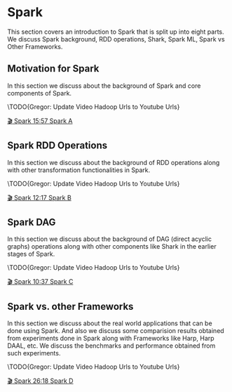 Spark
=====

This section covers an introduction to Spark that is split up into eight
parts. We discuss Spark background, RDD operations, Shark, Spark ML,
Spark vs Other Frameworks.

Motivation for Spark
--------------------

In this section we discuss about the background of Spark and core
components of Spark.

\TODO{Gregor: Update Video Hadoop Urls to Youtube Urls}

[:clapper: Spark 15:57 Spark
  A](https://drive.google.com/file/d/1qnQf2AeaTYdwPx746D7JiS7vub2P7Nh3/view?usp=sharing)


Spark RDD Operations
--------------------

In this section we discuss about the background of RDD operations along
with other transformation functionalities in Spark.

\TODO{Gregor: Update Video Hadoop Urls to Youtube Urls}

[:clapper: Spark 12:17 Spark
  B](https://drive.google.com/file/d/1Btj1g-vppe1QgmjNcBC-URtICAu2hK0W/view?usp=sharing)


Spark DAG
---------

In this section we discuss about the background of DAG (direct acyclic
graphs) operations along with other components like Shark in the earlier
stages of Spark.

\TODO{Gregor: Update Video Hadoop Urls to Youtube Urls}

[:clapper: Spark 10:37 Spark
  C](https://drive.google.com/file/d/1VCcwoNsGeIgA4Ee87Psh9QWf7ZNgan-R/view?usp=sharing)


Spark vs. other Frameworks
--------------------------

In this section we discuss about the real world applications that can be
done using Spark. And also we discuss some comparision results obtained
from experiments done in Spark along with Frameworks like Harp, Harp
DAAL, etc. We discuss the benchmarks and performance obtained from such
experiments.

\TODO{Gregor: Update Video Hadoop Urls to Youtube Urls}

[:clapper: Spark 26:18 Spark
  D](https://drive.google.com/file/d/1Rv0uThbqTDSuIk_ERfigYo6xs4G8DERi/view?usp=sharing)

